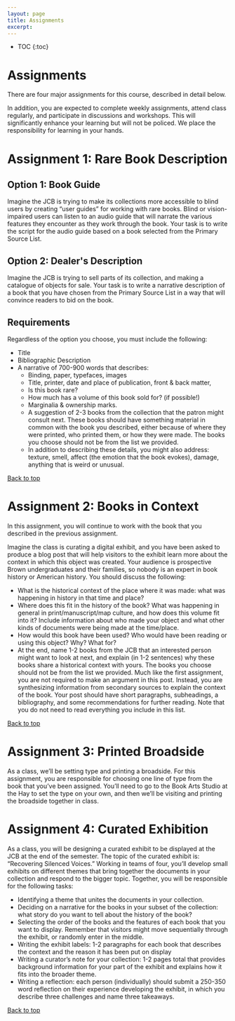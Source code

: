 ```yaml
---
layout: page
title: Assignments
excerpt: 
---
```


* TOC
{:toc}

# Assignments

There are four major assignments for this course, described in detail below. 

In addition, you are expected to complete weekly assignments, attend class regularly, and participate in discussions and workshops. This will significantly enhance your learning but will not be policed. We place the responsibility for learning in your hands.


# Assignment 1: Rare Book Description 
## Option 1: Book Guide
Imagine the JCB is trying to make its collections more accessible to blind users by creating “user guides” for working with rare books. Blind or vision-impaired users can listen to an audio guide that will narrate the various features they encounter as they work through the book. Your task is to write the script for the audio guide based on a book selected from the Primary Source List.

## Option 2: Dealer's Description
Imagine the JCB is trying to sell parts of its collection, and making a catalogue of objects for sale. Your task is to write a narrative description of a book that you have chosen from the Primary Source List in a way that will convince readers to bid on the book.

## Requirements
Regardless of the option you choose, you must include the following:
* Title
* Bibliographic Description
* A narrative of 700-900 words that describes:
	* Binding, paper, typefaces, images
	* Title, printer, date and place of publication, front & back matter, 
	* Is this book rare? 
	* How much has a volume of this book sold for? (if possible!)
	* Marginalia & ownership marks.
	* A suggestion of 2-3 books from the collection that the patron might consult next. These books should have something material in common with the book you described, either because of where they were printed, who printed them, or how they were made.  The books you choose should not be from the list we provided.
	* In addition to describing these details, you might also address: texture, smell, affect (the emotion that the book evokes), damage, anything that is weird or unusual.


<a href="#top">Back to top</a>

# Assignment 2: Books in Context

In this assignment, you will continue to work with the book that you described in the previous assignment.

Imagine the class is curating a digital exhibit, and you have been asked to produce a blog post that will help visitors to the exhibit learn more about the context in which this object was created. Your audience is prospective Brown undergraduates and their families, so nobody is an expert in book history or American history. You should discuss the following:
* What is the historical context of the place where it was made: what was happening in history in that time and place? 
* Where does this fit in the history of the book? What was happening in general in print/manuscript/map culture, and how does this volume fit into it? Include information about who made your object and what other kinds of documents were being made at the time/place.
* How would this book have been used? Who would have been reading or using this object? Why? What for?
* At the end, name 1-2 books from the JCB that an interested person might want to look at next, and explain (in 1-2 sentences) why these books share a historical context with yours. The books you choose should not be from the list we provided.
Much like the first assignment, you are not required to make an argument in this post. Instead, you are synthesizing information from secondary sources to explain the context of the book.  Your post should have short paragraphs, subheadings, a bibliography, and some recommendations for further reading. Note that you do not need to read everything you include in this list.


<a href="#top">Back to top</a>

# Assignment 3: Printed Broadside 

As a class, we’ll be setting type and printing a broadside. For this assignment, you are responsible for choosing one line of type from the book that you’ve been assigned. You’ll need to go to the Book Arts Studio at the Hay to set the type on your own, and then we’ll be visiting and printing the broadside together in class.

# Assignment 4: Curated Exhibition

As a class, you will be designing a curated exhibit to be displayed at the JCB at the end of the semester. The topic of the curated exhibit is: “Recovering Silenced Voices.” Working in teams of four, you’ll develop small exhibits on different themes that bring together the documents in your collection and respond to the bigger topic. Together, you will be responsible for the following tasks:

* Identifying a theme that unites the documents in your collection.
* Deciding on a narrative for the books in your subset of the collection: what story do you want to tell about the history of the book?
* Selecting the order of the books and the features of each book that you want to display. Remember that visitors might move sequentially through the exhibit, or randomly enter in the middle.
* Writing the exhibit labels: 1-2 paragraphs for each book that describes the context and the reason it has been put on display
* Writing a curator’s note for your collection: 1-2 pages total that provides background information for your part of the exhibit and explains how it fits into the broader theme.
* Writing a reflection: each person (individually) should submit a 250-350 word reflection on their experience developing the exhibit, in which you describe three challenges and name three takeaways. 

<a href="#top">Back to top</a>
